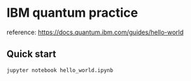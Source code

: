 # IBM quantum practice

reference: https://docs.quantum.ibm.com/guides/hello-world

## Quick start

```shell
jupyter notebook hello_world.ipynb
```
